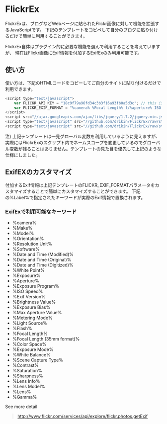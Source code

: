 FlickrEx
========

FlickrExは、ブログなどWebページに貼られたFlickr画像に対して機能を拡張するJavaScriptです。
下記のテンプレートをコピペして自分のブログに貼り付けるだけで簡単に利用することができます。

FlickrEx自体はプラグイン的に必要な機能を選んで利用することを考えていますが、
現在はFlickr画像にExif情報を付加するExifExのみ利用可能です。

## 使い方

使い方は、下記のHTMLコードをコピーしてご自分のサイトに貼り付けるだけで利用できます。

```JavaScript
<script type="text/javascript">
    var FLICKR_API_KEY = "18c9f79a96fd34c3b3f16a93fb0a5d3c"; // this is optional
    var FLICKR_EXIF_FORMAT = "%camera% %Focal Length% f/%aperture% ISO %ISO Speed% %Exposure% sec";
</script>
<script src="//ajax.googleapis.com/ajax/libs/jquery/1.7.2/jquery.min.js"></script>
<script type="text/javascript" src="//github.com/drikin/FlickrEx/raw/stable/flickrex.min.js"></script>
<script type="text/javascript" src="//github.com/drikin/FlickrEx/raw/stable/exifex.min.js"></script>
```

注) 上記テンプレートは一見グローバル変数を利用しているように見えますが、実際にはFlickrExのスクリプト内でネームスコープを変更しているのでグローバル変数が残ることはありません。テンプレートの見た目を優先して上記のような仕様にしました。

## ExifEXのカスタマイズ

付加するExif情報は上記テンプレートのFLICKR_EXIF_FORMATパラメータをカスタマイズすることで簡単にカスタマイズすることができます。
下記の%Label%で指定されたキーワードが実際のExif情報で置換されます。

### ExifExで利用可能なキーワード
- %camera%
- %Make%
- %Model%
- %Orientation%
- %Resolution Unit%
- %Software%
- %Date and Time (Modified)%
- %Date and Time (Original)%
- %Date and Time (Digitized)%
- %White Point%
- %Exposure%
- %Aperture%
- %Exposure Program%
- %ISO Speed%
- %Exif Version%
- %Brightness Value%
- %Exposure Bias%
- %Max Aperture Value%
- %Metering Mode%
- %Light Source%
- %Flash%
- %Focal Length%
- %Focal Length (35mm format)%
- %Color Space%
- %Exposure Mode%
- %White Balance%
- %Scene Capture Type%
- %Contrast%
- %Saturation%
- %Sharpness%
- %Lens Info%
- %Lens Model%
- %Lens%
- %Gamma%

See more detail
> http://www.flickr.com/services/api/explore/flickr.photos.getExif
